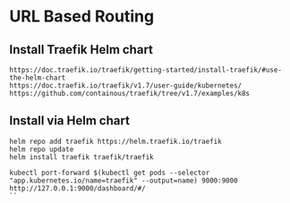 # URL Based Routing

## Install Traefik Helm chart
```
https://doc.traefik.io/traefik/getting-started/install-traefik/#use-the-helm-chart
https://doc.traefik.io/traefik/v1.7/user-guide/kubernetes/
https://github.com/containous/traefik/tree/v1.7/examples/k8s
```

## Install via Helm chart

```
helm repo add traefik https://helm.traefik.io/traefik
helm repo update
helm install traefik traefik/traefik
```

```
kubectl port-forward $(kubectl get pods --selector "app.kubernetes.io/name=traefik" --output=name) 9000:9000
http://127.0.0.1:9000/dashboard/#/
``